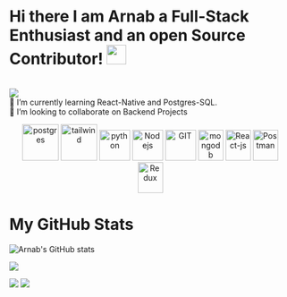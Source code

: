 # Hi there I am Arnab a Full-Stack Enthusiast and an open Source Contributor! <img src="https://github.com/TheDudeThatCode/TheDudeThatCode/blob/master/Assets/Hi.gif" width="35" />
<br><img src="https://user-images.githubusercontent.com/57105611/210224861-db9f86fa-76c4-4b09-85ba-e3908b91d4ee.gif"><br>🔭 I’m currently learning React-Native and Postgres-SQL.<br>👯 I’m looking to collaborate on Backend  Projects<br>

<p align="center">
      <img src="https://www.vectorlogo.zone/logos/postgresql/postgresql-icon.svg" alt="postgres" width="65" height="65" />
      <img src="https://www.vectorlogo.zone/logos/tailwindcss/tailwindcss-icon.svg" alt="tailwind" width="65" height="65"/> 
      <img src="https://www.vectorlogo.zone/logos/python/python-icon.svg" alt="python" width="55" height="55"/>
      <img src="https://www.vectorlogo.zone/logos/nodejs/nodejs-icon.svg" alt="Nodejs" width="55" height="55"/>
      <img src="https://www.vectorlogo.zone/logos/git-scm/git-scm-icon.svg" alt="GIT" width="55" height="55"/> 
      <img src="https://www.vectorlogo.zone/logos/mongodb/mongodb-icon.svg" alt="mongodb" width="45" height="55"/>
      <img src="https://www.vectorlogo.zone/logos/reactjs/reactjs-icon.svg" alt="React-js" width="45" height="55"/>
      <img src="https://www.vectorlogo.zone/logos/getpostman/getpostman-icon.svg" alt="Postman" width="45" height="55"/>
      <img src="https://www.vectorlogo.zone/logos/js_redux/js_redux-icon.svg" alt="Redux" width="45" height="55"/>
       </p>

  # My GitHub Stats

![Arnab's GitHub stats](https://github-readme-stats.vercel.app/api?username=arnb-smnta&show=reviews,discussions_started,discussions_answered,prs_merged,prs_merged_percentage)

![](https://github-readme-streak-stats.herokuapp.com/?user=arnb-smnta&theme=dark&hide_border=false)

![](https://github-readme-stats.vercel.app/api/top-langs/?username=arnb-smnta&theme=dark&hide_border=false&include_all_commits=true&count_private=true&layout=compact)
![](https://github-profile-trophy.vercel.app/?username=arnb-smnta&theme=chalk&no-frame=false&no-bg=true&margin-w=4)
